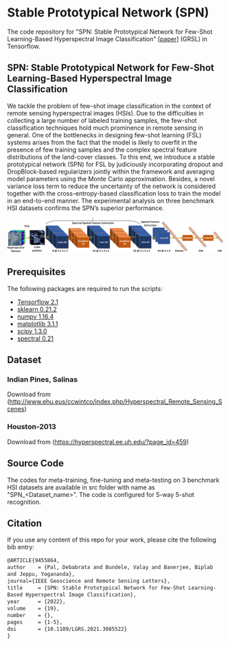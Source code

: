 # Stable Prototypical Network (SPN)

The code repository for "SPN: Stable Prototypical Network for Few-Shot Learning-Based Hyperspectral Image Classification" [[paper]](https://ieeexplore.ieee.org/abstract/document/9455864) (GRSL) in Tensorflow. 

## SPN: Stable Prototypical Network for Few-Shot Learning-Based Hyperspectral Image Classification

We tackle the problem of few-shot image classification in the context of remote sensing hyperspectral images (HSIs). Due to the difficulties in collecting a large number of labeled training samples, the few-shot classification techniques hold much prominence in remote sensing in general. One of the bottlenecks in designing few-shot learning (FSL) systems arises from the fact that the model is likely to overfit in the presence of few training samples and the complex spectral feature distributions of the land-cover classes. To this end, we introduce a stable prototypical network (SPN) for FSL by judiciously incorporating dropout and DropBlock-based regularizers jointly within the framework and averaging model parameters using the Monte Carlo approximation. Besides, a novel variance loss term to reduce the uncertainty of the network is considered together with the cross-entropy-based classification loss to train the model in an end-to-end manner. The experimental analysis on three benchmark HSI datasets confirms the SPN’s superior performance.

<img src='Imgs/Fig01_SPN_Encoder.png' width='700'>

## Prerequisites

The following packages are required to run the scripts:

- [Tensorflow 2.1](https://www.tensorflow.org/)
- [sklearn 0.21.2](https://scikit-learn.org/stable/)
- [numpy 1.16.4](https://numpy.org/)
- [matplotlib 3.1.1](https://matplotlib.org/)
- [scipy 1.3.0](https://scipy.org/)
- [spectral 0.21](https://www.spectralpython.net/)

## Dataset

### Indian Pines, Salinas
Download from (http://www.ehu.eus/ccwintco/index.php/Hyperspectral_Remote_Sensing_Scenes) 

### Houston-2013
Download from (https://hyperspectral.ee.uh.edu/?page_id=459)

## Source Code
The codes for meta-training, fine-tuning and meta-testing on 3 benchmark HSI datasets are available in src folder with name as "SPN_<Dataset_name>". The code is configured for 5-way 5-shot recognition. 

## Citation  
If you use any content of this repo for your work, please cite the following bib entry:

	@ARTICLE{9455864,
    author    = {Pal, Debabrata and Bundele, Valay and Banerjee, Biplab and Jeppu, Yogananda},
    journal={IEEE Geoscience and Remote Sensing Letters},
    title     = {SPN: Stable Prototypical Network for Few-Shot Learning-Based Hyperspectral Image Classification},
    year      = {2022},
    volume    = {19},
    number    = {},
    pages     = {1-5},
    doi       = {10.1109/LGRS.2021.3085522}
	}
